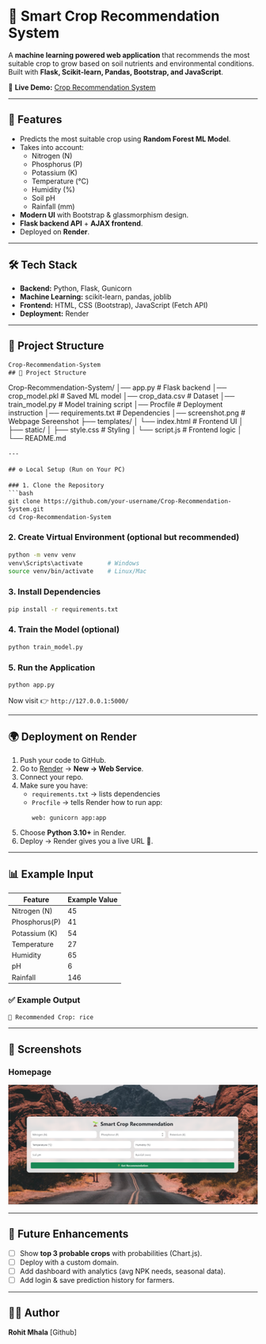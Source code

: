 # 🌱 Smart Crop Recommendation System

A **machine learning powered web application** that recommends the most suitable crop to grow based on soil nutrients and environmental conditions.  
Built with **Flask, Scikit-learn, Pandas, Bootstrap, and JavaScript**.  

🔗 **Live Demo:** [Crop Recommendation System](https://crop-recommendation-system-agup.onrender.com)

---

## 🚀 Features
- Predicts the most suitable crop using **Random Forest ML Model**.
- Takes into account:
  - Nitrogen (N)
  - Phosphorus (P)
  - Potassium (K)
  - Temperature (°C)
  - Humidity (%)
  - Soil pH
  - Rainfall (mm)
- **Modern UI** with Bootstrap & glassmorphism design.
- **Flask backend API** + **AJAX frontend**.
- Deployed on **Render**.

---

## 🛠️ Tech Stack
- **Backend:** Python, Flask, Gunicorn  
- **Machine Learning:** scikit-learn, pandas, joblib  
- **Frontend:** HTML, CSS (Bootstrap), JavaScript (Fetch API)  
- **Deployment:** Render  

---

## 📂 Project Structure
```
Crop-Recommendation-System
## 📂 Project Structure
```
Crop-Recommendation-System/
│── app.py               # Flask backend
│── crop_model.pkl       # Saved ML model
│── crop_data.csv        # Dataset
│── train_model.py       # Model training script
│── Procfile             # Deployment instruction
│── requirements.txt     # Dependencies
│── screenshot.png       # Webpage Sereenshot
├── templates/
│   └── index.html       # Frontend UI
│
├── static/
│   ├── style.css        # Styling
│   └── script.js        # Frontend logic
│
└── README.md
```
---

## ⚙️ Local Setup (Run on Your PC)

### 1. Clone the Repository
```bash
git clone https://github.com/your-username/Crop-Recommendation-System.git
cd Crop-Recommendation-System
```

### 2. Create Virtual Environment (optional but recommended)
```bash
python -m venv venv
venv\Scripts\activate       # Windows
source venv/bin/activate    # Linux/Mac
```

### 3. Install Dependencies
```bash
pip install -r requirements.txt
```

### 4. Train the Model (optional)
```bash
python train_model.py
```

### 5. Run the Application
```bash
python app.py
```

Now visit 👉 `http://127.0.0.1:5000/`

---

## 🌍 Deployment on Render
1. Push your code to GitHub.  
2. Go to [Render](https://render.com/) → **New → Web Service**.  
3. Connect your repo.  
4. Make sure you have:
   - `requirements.txt` → lists dependencies  
   - `Procfile` → tells Render how to run app:
     ```
     web: gunicorn app:app
     ```
5. Choose **Python 3.10+** in Render.  
6. Deploy → Render gives you a live URL 🎉.  
---

## 📊 Example Input
| Feature       | Example Value |
|---------------|---------------|
| Nitrogen (N)  | 45            |
| Phosphorus(P) | 41            |
| Potassium (K) | 54            |
| Temperature   | 27            |
| Humidity      | 65            |
| pH            | 6             |
| Rainfall      | 146           |

### ✅ Example Output
```
🌾 Recommended Crop: rice
```

---

## 📸 Screenshots

### Homepage
![UI Screenshot](/screenshot.png)

---

## 📌 Future Enhancements
- [ ] Show **top 3 probable crops** with probabilities (Chart.js).  
- [ ] Deploy with a custom domain.  
- [ ] Add dashboard with analytics (avg NPK needs, seasonal data).  
- [ ] Add login & save prediction history for farmers.  

---

## 👨‍💻 Author
 **Rohit Mhala**
 [Github]
